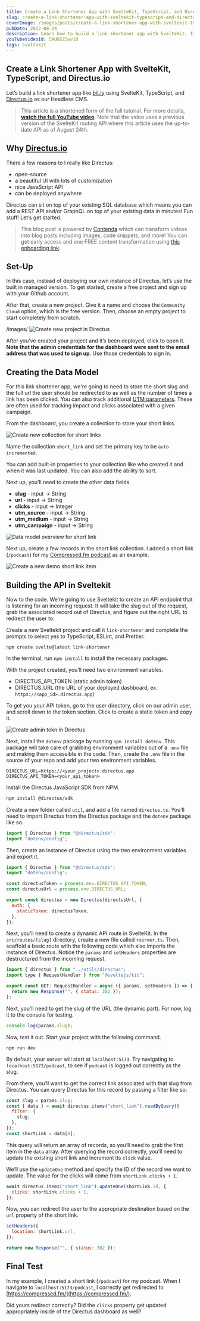 ```yaml
---
title: Create a Link Shortener App with SvelteKit, TypeScript, and Directus.io
slug: create-a-link-shortener-app-with-sveltekit-typescript-and-directus-io
coverImage: /images/posts/create-a-link-shortener-app-with-sveltekit-typescript-and-directus-io/cover.png
pubDate: 2022-08-24
description: Learn how to build a link shortener app with SvelteKit, TypeScript, and Directus.io
youTubeVideoId: 5AUUSZ5wv10
tags: sveltekit
---
```


## Create a Link Shortener App with SvelteKit, TypeScript, and Directus.io

Let’s build a link shortener app like [bit.ly](https://stackedit.io/bit.ly) using SvelteKit, TypeScript, and [Directus.io](https://directus.io/) as our Headless CMS.

> This article is a shortened form of the full tutorial. For more details, [**watch the full YouTube video**](https://youtu.be/5AUUSZ5wv10). Note that the video uses a previous version of the SvelteKit routing API where this article uses the up-to-date API as of August 24th.

## Why [Directus.io](http://directus.io/)

There a few reasons to I really like Directus:

- open-source
- a beautiful UI with lots of customization
- nice JavaScript API
- can be deployed anywhere

Directus can sit on top of your existing SQL database which means you can add a REST API and/or GraphQL on top of your existing data in minutes! Fun stuff! Let’s get started.

> This blog post is powered by [Contenda](https://contenda.co/) which can transform videos into blog posts including images, code snippets, and more! You can get early access and one FREE content transformation using [this onboarding link](https://contenda.co/jamesqquick).

## Set-Up

In this case, instead of deploying our own instance of Directus, let’s use the built in managed version. To get started, create a free project and sign up with your Github account.

After that, create a new project. Give it a name and choose the `Community Cloud` option, which is the free version. Then, choose an empty project to start completely from scratch.

/images/
![Create new project in Directus](/images/posts/create-a-link-shortener-app-with-sveltekit-typescript-and-directus-io/1.png)

After you’ve created your project and it’s been deployed, click to open it. **Note that the admin credentials for the dashboard were sent to the email address that was used to sign up**. Use those credentials to sign in.

## Creating the Data Model

For this link shortener app, we're going to need to store the short slug and the full url the user should be redirected to as well as the number of times a link has been clicked. You can also track additional [UTM parameters](https://en.wikipedia.org/wiki/UTM_parameters). These are often used for tracking impact and clicks associated with a given campaign.

From the dashboard, you create a collection to store your short links.

![Create new collection for short links](/images/posts/create-a-link-shortener-app-with-sveltekit-typescript-and-directus-io/2.png)

Name the collection `short_link` and set the primary key to be `auto incremented`.

You can add built-in properties to your collection like who created it and when it was last updated. You can also add the ability to sort.

Next up, you’ll need to create the other data fields.

- **slug** - input -> String
- **url** - input -> String
- **clicks** - input -> Integer
- **utm_source** - input -> String
- **utm_medium** - input -> String
- **utm_campaign** - input -> String

![Data model overview for short link](/images/posts/create-a-link-shortener-app-with-sveltekit-typescript-and-directus-io/3.png)

Next up, create a few records in the short link collection. I added a short link (`/podcast`) for my [Compressed.fm podcast](https://compressed.fm/) as an example.

![Create a new demo short link item](/images/posts/create-a-link-shortener-app-with-sveltekit-typescript-and-directus-io/4.png)

## Building the API in Sveltekit

Now to the code. We’re going to use Sveltekit to create an API endpoint that is listening for an incoming request. It will take the slug out of the request, grab the associated record out of Directus, and figure out the right URL to redirect the user to.

Create a new Sveltekit project and call it `link-shortener` and complete the prompts to select yes to TypeScript, ESLint, and Prettier.

    npm create svelte@latest link-shortener

In the terminal, run `npm install` to install the necessary packages.

With the project created, you’ll need two environment variables.

- DIRECTUS_API_TOKEN (static admin token)
- DIRECTUS_URL (the URL of your deployed dashboard, ex. `https://<app_id>.directus.app`)

To get you your API token, go to the user directory, click on our admin user, and scroll down to the token section. Click to create a static token and copy it.

![Create admin tokn in Directus](/images/posts/create-a-link-shortener-app-with-sveltekit-typescript-and-directus-io/5.png)

Next, install the `dotenv` package by running `npm install dotenv`. This package will take care of grabbing environment variables out of a `.env` file and making them accessible in the code. Then, create the `.env` file in the source of your repo and add your two environment variables.

    DIRECTUS_URL=https://<your_project>.directus.app
    DIRECTUS_API_TOKEN=<your_api_token>

Install the Directus JavaScript SDK from NPM.

```sh
npm install @directus/sdk
```

Create a new folder called `util`, and add a file named `directus.ts`. You’ll need to import Directus from the Directus package and the `dotenv` package like so.

```javascript
import { Directus } from "@directus/sdk";
import "dotenv/config";
```

Then, create an instance of Directus using the two environment variables and export it.

```javascript
import { Directus } from "@directus/sdk";
import "dotenv/config";

const directusToken = process.env.DIRECTUS_API_TOKEN;
const directusUrl = process.env.DIRECTUS_URL;

export const directus = new Directus(directusUrl, {
  auth: {
    staticToken: directusToken,
  },
});
```

Next, you’ll need to create a dynamic API route in SvelteKit. In the `src/routes/[slug]` directory, create a new file called `+server.ts`. Then, scaffold a basic route with the following code which also imports the instance of Directus. Notice the `params` and `setHeaders` properties are destructured from the incoming request.

```javascript
import { directus } from "../utils/directus";
import type { RequestHandler } from "@sveltejs/kit";

export const GET: RequestHandler = async ({ params, setHeaders }) => {
  return new Response("", { status: 302 });
};
```

Next, you’ll need to get the slug of the URL (the dynamic part). For now, log it to the console for testing.

```javascript
console.log(params.slug);
```

Now, test it out. Start your project with the following command.

    npm run dev

By default, your server will start at `localhost:5173`. Try navigating to `localhost:5173/podcast`, to see if `podcast` is logged out correctly as the slug.

From there, you’ll want to get the correct link associated with that slug from Directus. You can query Directus for this record by passing a filter like so:

```javascript
const slug = params.slug;
const { data } = await directus.items("short_link").readByQuery({
  filter: {
    slug,
  },
});
const shortLink = data[0];
```

This query will return an array of records, so you’ll need to grab the first item in the `data` array. After querying the record correctly, you’ll need to update the existing short link and increment its `click` value.

We’ll use the `updateOne` method and specify the ID of the record we want to update. The value for the clicks will come from `shortLink.clicks + 1`.

```javascript
await directus.items("short_link").updateOne(shortLink.id, {
  clicks: shortLink.clicks + 1,
});
```

Now, you can redirect the user to the appropriate destination based on the `url` property of the short link.

```javascript
setHeaders({
  location: shortLink.url,
});

return new Response("", { status: 302 });
```

## Final Test

In my example, I created a short link (`/podcast`) for my podcast. When I navigate to `localhost:5173/podcast`, I correctly get redirected to [https://compressed.fm/](https://compressed.fm/).

Did yours redirect correctly? Did the `clicks` property get updated appropriately inside of the Directus dashboard as well?

